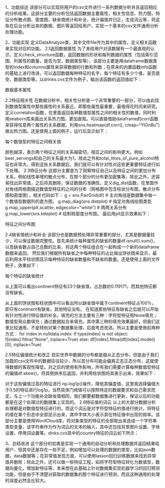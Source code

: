 
 
1、功能综述
该部分可以实现将用户的csv文件进行一系列数据分析并且返回相应的分析结果。这部分主要的分析包括返回数据主要属性，相关性信息、热力图，特征分布散点图、密度图，缺省值统计和补全，统计偏值并归正，生成词云等，将这些在后台分析出来的数据、图片等返回给用户，实现一个基本的csv文件通用分析处理功能。
 
2、功能实现
定义DataAnalyze类，其中文件file作为其中的属性，定义相关函数来实现对应的功能。
2.1返回数据属性
为了来给用户对该数据有一个最直观的认识，定义check_structure函数，返回数据的形状和每列数据的属性（包括索引范围、列属性的数量，是否为空，数据类型等），该部分主要是用dataframe数据类型的index和columns属性来获得数据的行数和列数；在原来的内置函数info函数的基础上进行改进，可以返回数据每种特征的名字，每个特征有多少个值，是否是空，数据类型等。以drinks.cvs文件为例子，输出该函数的返回值如下：


数据基本属性
 
2.2特征相关性
在数据分析中，相关性分析是一个非常重要的一部分，可以由此找到数值型属性中那些属性的关系最近，即那些属性最重要，最值得花时间来研究。定义correlation函数，在里面返回各种数值型属性之间的相关性的数值，同时利用seaborn库来画出关系热力图，更加直观。可以直接借助dataframe的corr函数来获得任意两个属性的关系数据，利用sns.heatmap(df.corr(), cmap="YlGnBu")做出热力图。还是使用上面的例子，运行后显示如下：


每个数值型的特征之间相关值
 



 
颜色越深，表示两个特征之间的关系越密切，相互之间的影响更大。例如beer_servings和自己的关系最大为1，除此之外和total_litres_of_pure_alcohol特征也非常大。得到这些关系数据后，我们就可以有针对性对这些更重要特征进行如下处理。
2.3特征分布
这部分主要是为了观察特征自己以及特征之间的更加分布关系，例如线性单增的散点分布，在那个部分的分布更加密集等，除此之外，还容易找出异常值，之后将其删除，保证数据的准确性。定义dig_dist函数，在里面作对角线网格图描述数值型特征的之间的分布（网格图中包含柱状分布图，散点分布图和密度图），相关代码如下：
g = sns.PairGrid(df)  # 主对角线是数据集中每一个数值型数据列的直方图，
g.map_diag(sns.distplot)  # 指定对角线绘图类型
g.map_upper(plt.scatter, edgecolor="white")  # 两两关系分布
g.map_lower(sns.kdeplot)  # 绘制核密度分布图。
最后用plt显示效果如下：


特征之间分布图
 
2.4缺省值统计和补全
该部分也是数据预处理非常重要的部分，尤其是数据量较少，可以保证数据完整性。首先来统计每种属性的缺省的数量df.isnull().sum()，以及缺省数占自己总数的比率，将这两个特征组合在一起构成一个新的dataframe数据来返回。
然后我们根据所有缺省之中每种特征的占比做出饼状图来显示，最后利用水平柱状图显示每种特征的缺省数量和不缺省的数量。还是使用上面的文件例子，效果如下：


每个特征的缺省统计
 

从上面可以看出continent特征有23个缺省值，占总数的0.119171，而其他特征都没有缺省。


 


 
从上面的饼状图和柱状图中可以看出所以缺省值中属于continent特征占100%，即只有continent有缺省，其他特征没有。
在知道那些特征有缺省之后就可以开始有针对性进行特征值的补全。填充的方法主要有三种：字符型特征用None填充；数值型用众数填充；通过数据拟合来填充。其中第三种的填充效果最好，但我们这里比较通用，不是特别对某个数据集处理，后面考虑改进。所以主要是使用前两种方式：
    for index in nulldata.index:
       if type(index) is not object:
           f[index].fillna("None", inplace=True)
       else:
           df[index].fillna(df[index].mode()[0], inplace=True)
 
2.5特征偏值统计和改正
现实世界中数据的分布都是服从正态分布，但是由于我们加载的csv文件中的数据往往较少，所以其分布可能会偏离正态正态分布，这就使得数据的客观性降低，对之后的使用有所影响，所有我们需要计算每种数值型特征的偏值df.skew()，将其倒排序后返回，并利用柱状图将其表示出来，效果如下：


 
对于这些偏值过高的特征进行 np.log1p()操作，降低其偏差值，这里我选择偏值大于0.5的特征进行log1p，当然具体门阀值可以按照特定的数据要求和自己需求而定。与上一个功能补全缺省值相同，我们都要都数据集进行更新，保证以后的功能都是在这个处理过的数据集上实现的。
2.6特征值的词云
以上的大部分数据分析处理都是对数值型特征进行的，而这个词云是对字符型特征的值进行统计，将特征的值在某个形态中全部显示出来，其中字体大小表示其在特征值中出现的频率。该部分主要是使用WordCloud库，将对象类型的特征的全部取出来连成一个字符串类型变量，该字符串作为作为词云的文本的输入，其中还包括背景图片设置，字体设置，停用词设置等。dinks.cvs其中的country特征的词云如下所示：

 
 
3、总结改进
这个部分的初衷是实现一个通用的自动分析和处理数据并返回结果给用户，但其中还是存在一些不足，例如增加可以处理的数据的类型，比如json数据，data数据等；在异常值发现方面，可以使用lasson回归训练数据来找到异常值并删除；除此之外，还可以做一些特征工程，如将字符型特征转化为数值型，数据向量化，增加新特征等，本来想在此基础上针对数据集实现机器学习的回归预测功能，但是由于不清楚对获取的数据集的那个特征进行预测，而且这种通用的处理的误差必然会比较大。


